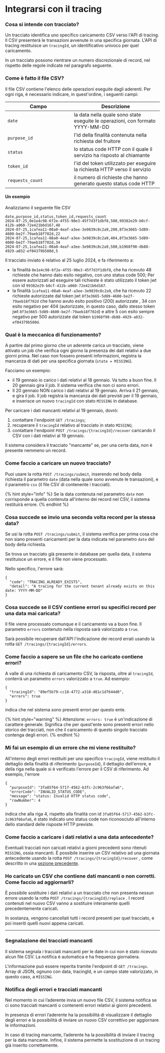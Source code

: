 # Integrarsi con il tracing

### Cosa si intende con tracciato?

Un tracciato identifica uno specifico caricamento CSV verso l'API di tracing. Il CSV presenterà le transazioni avvenute in una specifica giornata. L'API di tracing restituisce un `tracingId`, un identificativo univoco per quel caricamento.

In un tracciato possono rientrare un numero discrezionale di record, nel rispetto delle regole indicate nel paragrafo seguente.&#x20;

### Come è fatto il file CSV?

Il file CSV contiene l'elenco delle operazioni eseguite dagli aderenti. Per ogni riga, è necessario indicare, in quest'ordine, i seguenti campi:

<table><thead><tr><th width="200">Campo</th><th>Descrizione</th></tr></thead><tbody><tr><td><code>date</code></td><td>la data nella quale sono state eseguite le operazioni, con formato YYYY-MM-DD</td></tr><tr><td><code>purpose_id</code></td><td>l'id della finalità contenuta nella richiesta del fruitore</td></tr><tr><td><code>status</code></td><td>lo status code HTTP con il quale il servizio ha risposto al chiamante</td></tr><tr><td><code>token_id</code></td><td>l'id del token utilizzato per eseguire la richiesta HTTP verso il servizio</td></tr><tr><td><code>requests_count</code></td><td>il numero di richieste che hanno generato questo status code HTTP</td></tr></tbody></table>

#### Un esempio

Analizziamo il seguente file CSV

```
date,purpose_id,status,token_id,requests_count
2024-07-25,0e1e4c98-6f2e-4f55-90e3-45f7d3f1dbf8,500,99382e29-b0cf-412b-a060-72e421b6d167,48
2024-07-25,1cafea11-08a0-4eaf-a3ee-3e9839c8c2a9,200,8f3e3665-5d89-4600-be2f-79aeb18f702d,22
2024-07-25,1cafea11-08a0-4eaf-a3ee-3e9839c8c2a9,404,8f3e3665-5d89-4600-be2f-79aeb18f702d,34
2024-07-25,1cafea11-08a0-4eaf-a3ee-3e9839c8c2a9,500,b1968f90-db88-4929-a032-ef04379b500d,5
```

Il tracciato inviato è relativo al 25 luglio 2024, e fa riferimento a:

* la finalità `0e1e4c98-6f2e-4f55-90e3-45f7d3f1dbf8`, che ha ricevuto 48 richieste che hanno dato esito negativo, con uno status code 500; Per essere autorizzati ad eseguire tali richieste è stato utilizzato il token jwt con id `99382e29-b0cf-412b-a060-72e421b6d167`.
* la finalità `1cafea11-08a0-4eaf-a3ee-3e9839c8c2a9`, che ha ricevuto 22 richieste autorizzate dal token jwt `8f3e3665-5d89-4600-be2f-79aeb18f702d` che hanno avuto esito positivo (200) autorizzate , 34 con esito negativo per 404 (autorizzate, in questo caso, dallo stesso token jwt `8f3e3665-5d89-4600-be2f-79aeb18f702d`) e altre 5 con esito sempre negativo per 500 autorizzate dal token `b1968f90-db88-4929-a032-ef04379b500d`.

### Qual è la meccanica di funzionamento?

A partire dal primo giorno che un aderente carica un tracciato, viene attivato un job che verifica ogni giorno la presenza dei dati relativi a due giorni prima. Nel caso non fossero presenti informazioni, registra la mancanza di dati per una specifica giornata (`state = MISSING`).

Facciamo un esempio:&#x20;

* il 19 gennaio io carico i dati relativi al 18 gennaio. Va tutto a buon fine. Il 20 gennaio gira il job. Il sistema verifica che non ci sono errori.
* Il 20 gennaio NON carico i dati relativi al 19 gennaio. Arriva il 21 gennaio, e gira il job. Il job registra la mancanza dei dati previsti per il 19 gennaio, e inserisce un nuovo `tracingId` con stato `MISSING` in database.

Per caricare i dati mancanti relativi al 19 gennaio, dovrò:

1. contattare l'endpoint `GET /tracings`;
2. recuperare il `tracingId` relativo al tracciato in stato `MISSING`;
3. contattare l'endpoint `POST /tracings/{tracingId}/recover` caricando il CSV con i dati relativi al 19 gennaio.

Il sistema considera il tracciato "mancante" se, per una certa data, non è presente nemmeno un record.

### Come faccio a caricare un nuovo tracciato?

Puoi usare la rotta `POST /tracings/submit`, inserendo nel body della richiesta il parametro `date` (data nella quale sono avvenute le transazioni), e il parametro `csv` (il file CSV di contenente i tracciati).&#x20;

{% hint style="info" %}
Se la data contenuta nel parametro `date` non corrisponde a quella contenuta all'interno dei record nel CSV, il sistema restituirà errore.
{% endhint %}

### Cosa succede se invio una seconda volta record per la stessa data?

Se usi la rotta `POST /tracings/submit`, il sistema verifica per prima cosa che non siano presenti caricamenti per la data indicata nel parametro `date` del body della richiesta.

Se trova un tracciato già presente in database per quella data, il sistema restituisce un errore, e il file non viene processato.&#x20;

Nello specifico, l'errore sarà:

```
{ 
  "code": "TRACING_ALREADY_EXISTS", 
  "detail": "A tracing for the current tenant already exists on this date: YYYY-MM-DD" 
}
```

### Cosa succede se il CSV contiene errori su specifici record per una data mai caricata?

Il file viene processato comunque e il caricamento va a buon fine. Il parametro `errors` contenuto nella risposta sarà valorizzato a `true`.

Sarà possibile recuperare dall'API l'indicazione dei record errati usando la rotta `GET /tracings/{tracingId}/errors`.

### Come faccio a sapere se un file che ho caricato contiene errori?

A valle di una richiesta di caricamento CSV, la risposta, oltre al `tracingId`, conterrà un parametro `errors` valorizzato a `true`. Ad esempio:

```
{
  "tracingId": "89ef5b79-cc18-4772-a318-d61c1d7644d0",
  "errors": true
}
```

indica che nel sistema sono presenti errori per questo ente.

{% hint style="warning" %}
Attenzione: `errors: true` è un'indicazione di carattere generale. Significa che per quest'ente sono presenti errori nello storico dei tracciati, non che il caricamento di questo singolo tracciato contenga degli errori.&#x20;
{% endhint %}

### Mi fai un esempio di un errore che mi viene restituito?

All'interno degli errori restituiti per uno specifico `tracingId`, viene restituito il dettaglio della finalità di riferimento (`purposeId`), il dettaglio dell'errore, e della riga nella quale si è verificato l'errore per il CSV di riferimento. Ad esempio, l'errore&#x20;

```
{
  "purposeId": "3fa85f64-5717-4562-b3fc-2c963f66afa6",
  "errorCode": "INVALID_STATUS_CODE",
  "message": "status: Invalid HTTP status code",
  "rowNumber": 4
}
```

indica che alla riga 4, rispetto alla finalità con id `3fa85f64-5717-4562-b3fc-2c963f66afa6`, è stato indicato uno status code non riconosciuto all'interno dello standard delle risposte HTTP previste.

### Come faccio a caricare i dati relativi a una data antecedente?

Eventuali tracciati non caricati relativi a giorni precedenti sono ritenuti `MISSING`, ossia mancanti. È possibile inserire un CSV relativo ad una giornata antecedente usando la rotta `POST /tracings/{tracingId}/recover` , come descritto in una [sezione precedente](integrarsi-con-il-tracing.md#qual-e-la-meccanica-di-funzionamento).

### Ho caricato un CSV che contiene dati mancanti o non corretti. Come faccio ad aggiornarli?

È possibile sostituire i dati relativi a un tracciato che non presenta nessun errore usando la rotta `POST /tracings/{tracingId}/replace` . I record contenuti nel nuovo CSV vanno a sostituire interamente quelli precedentemente caricati.

In sostanza, vengono cancellati tutti i record presenti per quel tracciato, e poi inseriti quelli nuovi appena caricati.

***

### Segnalazione dei tracciati mancanti

Il sistema segnala i tracciati mancanti per le date in cui non è stato ricevuto alcun file CSV. La notifica è automatica e ha frequenza giornaliera.

L'informazione può essere reperita tramite l'endpoint di `GET /tracings`. Array di JSON, ognuno con data, tracingId, e un campo state valorizzato, in questo caso, a `MISSING`.

### Notifica degli errori e tracciati mancanti

Nel momento in cui l’aderente invia un nuovo file CSV, il sistema notifica se ci sono tracciati mancanti o contenenti errori relativi ai giorni precedenti.

In presenza di errori l’aderente ha la possibilità di visualizzare il dettaglio degli errori e la possibilità di inviare un nuovo CSV correttivo per aggiornare le informazioni.

In caso di tracing mancante, l’aderente ha la possibilità di inviare il tracing per la data mancante. Infine, il sistema permette la sostituzione di un tracing già inserito correttamente.
